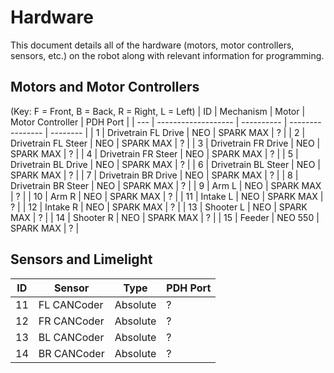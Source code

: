 # Hardware

This document details all of the hardware (motors, motor controllers, sensors, etc.) on the robot along with relevant information for programming.

## Motors and Motor Controllers
<!-- Change for 2024 -->
(Key: F = Front, B = Back, R = Right, L = Left)
| ID  |      Mechanism      |   Motor    | Motor Controller | PDH Port |
| --- | ------------------- | ---------- | ---------------- | -------- |
| 1   | Drivetrain FL Drive | NEO        | SPARK MAX        | ?        |
| 2   | Drivetrain FL Steer | NEO        | SPARK MAX        | ?        |
| 3   | Drivetrain FR Drive | NEO        | SPARK MAX        | ?        |
| 4   | Drivetrain FR Steer | NEO        | SPARK MAX        | ?        |
| 5   | Drivetrain BL Drive | NEO        | SPARK MAX        | ?        |
| 6   | Drivetrain BL Steer | NEO        | SPARK MAX        | ?        |
| 7   | Drivetrain BR Drive | NEO        | SPARK MAX        | ?        |
| 8   | Drivetrain BR Steer | NEO        | SPARK MAX        | ?        |
| 9   | Arm L               | NEO        | SPARK MAX        | ?        |
| 10  | Arm R               | NEO        | SPARK MAX        | ?        |
| 11  | Intake L            | NEO        | SPARK MAX        | ?        |
| 12  | Intake R            | NEO        | SPARK MAX        | ?        |
| 13  | Shooter L           | NEO        | SPARK MAX        | ?        |
| 14  | Shooter R           | NEO        | SPARK MAX        | ?        |
| 15  | Feeder              | NEO 550    | SPARK MAX        | ?        |



## Sensors and Limelight
| ID  |   Sensor    |    Type    | PDH Port |
| --- | ----------- | ---------- | -------- |
| 11  | FL CANCoder | Absolute   | ?        |
| 12  | FR CANCoder | Absolute   | ?        |
| 13  | BL CANCoder | Absolute   | ?        |
| 14  | BR CANCoder | Absolute   | ?        | 
